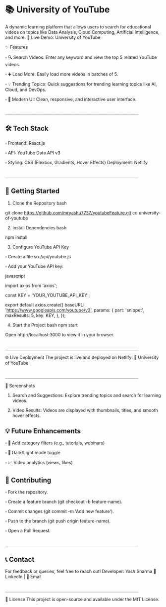 # 📚 University of YouTube
A dynamic learning platform that allows users to search for educational videos on topics like Data Analysis, Cloud Computing, Artificial Intelligence, and more.
🔗 Live Demo: University of YouTube

✨ Features

  ▫ 🔍 Search Videos: Enter any keyword and view the top 5 related YouTube videos.

  ▫ ➕ Load More: Easily load more videos in batches of 5.

  ▫ 💡 Trending Topics: Quick suggestions for trending learning topics like AI, Cloud, and DevOps.

  ▫ 🎨 Modern UI: Clean, responsive, and interactive user interface.

                                        ____________________________________________________________
## 🛠️ Tech Stack

  ▫ Frontend: React.js

  ▫ API: YouTube Data API v3

  ▫ Styling: CSS (Flexbox, Gradients, Hover Effects)
Deployment: Netlify

                                        ____________________________________________________________

## 🚀 Getting Started

1. Clone the Repository
bash

git clone https://github.com/mryashu7737/youtubeFeature.git
cd university-of-youtube

2. Install Dependencies
bash

npm install

3. Configure YouTube API Key

  ▫ Create a file src/api/youtube.js

  ▫ Add your YouTube API key:
  
javascript

import axios from 'axios';

const KEY = 'YOUR_YOUTUBE_API_KEY';

export default axios.create({
  baseURL: 'https://www.googleapis.com/youtube/v3',
  params: {
    part: 'snippet',
    maxResults: 5,
    key: KEY,
  },
});


4. Start the Project
bash
npm start

Open http://localhost:3000 to view it in your browser.

                                        ____________________________________________________________

🌐 Live Deployment
The project is live and deployed on Netlify:
🔗 University of YouTube

                                        ____________________________________________________________

📸 Screenshots
1. Search and Suggestions:
Explore trending topics and search for learning videos.

2. Video Results:
Videos are displayed with thumbnails, titles, and smooth hover effects.

## 💡 Future Enhancements

  ▫ 🎯 Add category filters (e.g., tutorials, webinars)

  ▫ 🌙 Dark/Light mode toggle

  ▫ 📈 Video analytics (views, likes)

## 🤝 Contributing

  ▫ Fork the repository.

  ▫ Create a feature branch (git checkout -b feature-name).

  ▫ Commit changes (git commit -m 'Add new feature').

  ▫ Push to the branch (git push origin feature-name).

  ▫ Open a Pull Request.

                                        ____________________________________________________________

## 📞 Contact
For feedback or queries, feel free to reach out!
Developer: Yash Sharma
🔗 LinkedIn | 📧 Email

                                        ____________________________________________________________

📄 License
This project is open-source and available under the MIT License.
